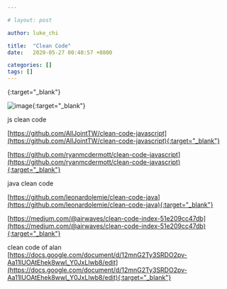 ```yaml
---

# layout: post

author: luke_chi

title:  "Clean Code"
date:   2020-05-27 00:40:57 +0800

categories: []
tags: []
---
```


[](){:target="_blank"}

![image](){:target="_blank"}

js clean code

[https://github.com/AllJointTW/clean-code-javascript](https://github.com/AllJointTW/clean-code-javascript){:target="_blank"}

[https://github.com/ryanmcdermott/clean-code-javascript](https://github.com/ryanmcdermott/clean-code-javascript){:target="_blank"}

java clean code

[https://github.com/leonardolemie/clean-code-java](https://github.com/leonardolemie/clean-code-java){:target="_blank"}

[https://medium.com/@airwaves/clean-code-index-51e209cc47db](https://medium.com/@airwaves/clean-code-index-51e209cc47db){:target="_blank"}

clean code of alan
[https://docs.google.com/document/d/12mnG2Ty3SRDO2pv-Aa11lUOAtEhek8wwl_Y0JxLlwb8/edit](https://docs.google.com/document/d/12mnG2Ty3SRDO2pv-Aa11lUOAtEhek8wwl_Y0JxLlwb8/edit){:target="_blank"}


